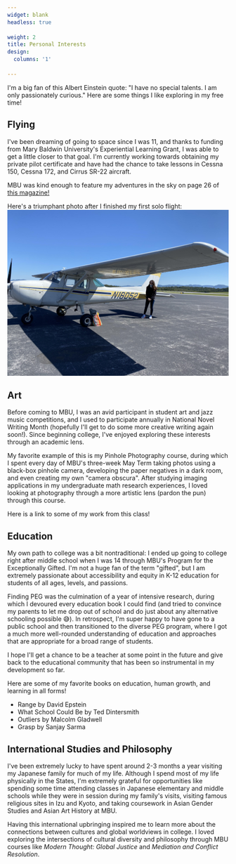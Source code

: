 ```yaml
---
widget: blank
headless: true

weight: 2
title: Personal Interests
design:
  columns: '1'
  
---
```


I'm a big fan of this Albert Einstein quote: "I have no special talents. I am only passionately curious." Here are some things I like exploring in my free time!

## Flying

I've been dreaming of going to space since I was 11, and thanks to funding from Mary Baldwin University's Experiential Learning Grant, I was able to get a little closer to that goal. I'm currently working towards obtaining my private pilot certificate and have had the chance to take lessons in Cessna 150, Cessna 172, and Cirrus SR-22 aircraft. 

MBU was kind enough to feature my adventures in the sky on page 26 of [this magazine!](https://issuu.com/marybaldwinu/docs/mbu_magazine-winter2020)

Here's a triumphant photo after I finished my first solo flight: ![flight](flight.png "First time flying alone!")

## Art

Before coming to MBU, I was an avid participant in student art and jazz music competitions, and I used to participate annually in National Novel Writing Month (hopefully I'll get to do some more creative writing again soon!). Since beginning college, I've enjoyed exploring these interests through an academic lens.

My favorite example of this is my Pinhole Photography course, during which I spent every day of MBU's three-week May Term taking photos using a black-box pinhole camera, developing the paper negatives in a dark room, and even creating my own "camera obscura". After studying imaging applications in my undergraduate math research experiences, I loved looking at photography through a more artistic lens (pardon the pun) through this course.

Here is a link to some of my work from this class!

## Education

My own path to college was a bit nontraditional: I ended up going to college right after middle school when I was 14 through MBU's Program for the Exceptionally Gifted. I'm not a huge fan of the term "gifted", but I am extremely passionate about accessibility and equity in K-12 education for students of all ages, levels, and passions. 

Finding PEG was the culmination of a year of intensive research, during which I devoured every education book I could find (and tried to convince my parents to let me drop out of school and do just about any alternative schooling possible :sweat_smile:). In retrospect, I'm super happy to have gone to a public school and then transitioned to the diverse PEG program, where I got a much more well-rounded understanding of education and approaches that are appropriate for a broad range of students.

I hope I'll get a chance to be a teacher at some point in the future and give back to the educational community that has been so instrumental in my development so far.

Here are some of my favorite books on education, human growth, and learning in all forms!

- Range by David Epstein
- What School Could Be by Ted Dintersmith
- Outliers by Malcolm Gladwell
- Grasp by Sanjay Sarma

## International Studies and Philosophy

I've been extremely lucky to have spent around 2-3 months a year visiting my Japanese family for much of my life. Although I spend most of my life physically in the States, I'm extremely grateful for opportunities like spending some time attending classes in Japanese elementary and middle schools while they were in session during my family's visits, visiting famous religious sites in Izu and Kyoto, and taking coursework in Asian Gender Studies and Asian Art History at MBU.

Having this international upbringing inspired me to learn more about the connections between cultures and global worldviews in college. I loved exploring the intersections of cultural diversity and philosophy through MBU courses like _Modern Thought: Global Justice_ and _Mediation and Conflict Resolution_.
